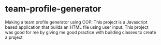 # team-profile-generator
Making a team profile generator using OOP.
This project is a Javascript based application that builds an HTML file using user input. This project was good for me by giving me good practice with building classes to create a project
